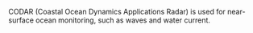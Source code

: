 CODAR (Coastal Ocean Dynamics Applications Radar) is used for near-surface ocean monitoring, such as waves and water current.
